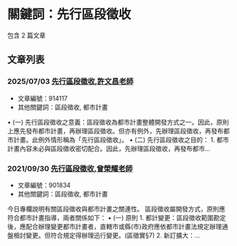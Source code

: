 # 關鍵詞：先行區段徵收

包含 2 篇文章

## 文章列表

### 2025/07/03 [先行區段徵收,許文昌老師](../../articles/914117_%E5%85%88%E8%A1%8C%E5%8D%80%E6%AE%B5%E5%BE%B5%E6%94%B6%2C%E8%A8%B1%E6%96%87%E6%98%8C%E8%80%81%E5%B8%AB.md)
- 文章編號：914117
- 其他關鍵詞：區段徵收, 都市計畫

• (一) 先行區段徵收之意義：區段徵收為都市計畫整體開發方式之一。因此，原則上應先發布都市計畫，再辦理區段徵收。但亦有例外，先辦理區段徵收，再發布都市計畫。此例外情形稱為「先行區段徵收」。 • (二) 先行區段徵收之目的： 1. 都市計畫內容未必與區段徵收密切配合。因此，先辦理區段徵收，再發布都市...

### 2021/09/30 [先行區段徵收,曾榮耀老師](../../articles/901834_%E5%85%88%E8%A1%8C%E5%8D%80%E6%AE%B5%E5%BE%B5%E6%94%B6%2C%E6%9B%BE%E6%A6%AE%E8%80%80%E8%80%81%E5%B8%AB.md)
- 文章編號：901834
- 其他關鍵詞：區段徵收, 都市計畫

今日專欄說明有關區段徵收與都市計畫之關連性。 區段徵收屬開發方式，原則應符合都市計畫指導，兩者關係如下： • (一) 原則 1. 都計變更：區段徵收範圍勘定後，應配合辦理變更都市計畫者，直轄市或縣(市)政府應依都市計畫法規定辦理通盤檢討變更。但符合規定得辦理迅行變更。(區徵實§7) 2. 新訂擴大：...

